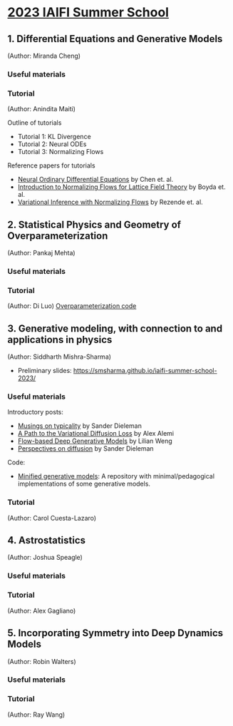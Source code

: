 # [2023 IAIFI Summer School](https://iaifi.org/phd-summer-school.html)

## 1. Differential Equations and Generative Models
(Author: Miranda Cheng)

### Useful materials

### Tutorial
(Author: Anindita Maiti)

Outline of tutorials
- Tutorial 1: KL Divergence
- Tutorial 2: Neural ODEs 
- Tutorial 3: Normalizing Flows

Reference papers for tutorials
- [Neural Ordinary Differential Equations](https://arxiv.org/pdf/1806.07366.pdf) by Chen et. al.
- [Introduction to Normalizing Flows for Lattice Field Theory](https://arxiv.org/abs/2101.08176) by Boyda et. al.
- [Variational Inference with Normalizing Flows](https://arxiv.org/abs/1505.05770) by Rezende et. al.


## 2. Statistical Physics and Geometry of Overparameterization
(Author: Pankaj Mehta)

### Useful materials

### Tutorial
(Author: Di Luo)
[Overparameterization code](poly_fit-checkpoint.ipynb)

## 3. Generative modeling, with connection to and applications in physics
(Author: Siddharth Mishra-Sharma)

- Preliminary slides: https://smsharma.github.io/iaifi-summer-school-2023/

### Useful materials

Introductory posts:
- [Musings on typicality](https://sander.ai/2020/09/01/typicality.html) by Sander Dieleman
- [A Path to the Variational Diffusion Loss](https://blog.alexalemi.com/diffusion.html) by Alex Alemi
- [Flow-based Deep Generative Models](https://lilianweng.github.io/posts/2018-10-13-flow-models/) by Lilian Weng
- [Perspectives on diffusion](https://sander.ai/2023/07/20/perspectives.html) by Sander Dieleman

Code:
- [Minified generative models](https://github.com/smsharma/minified-generative-models): A repository with minimal/pedagogical implementations of some generative models.

### Tutorial
(Author: Carol Cuesta-Lazaro)


## 4. Astrostatistics
(Author: Joshua Speagle)

### Useful materials

### Tutorial
(Author: Alex Gagliano)


## 5. Incorporating Symmetry into Deep Dynamics Models
(Author: Robin Walters)

### Useful materials

### Tutorial
(Author: Ray Wang)
